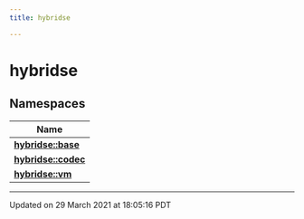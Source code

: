 ```yaml
---
title: hybridse

---
```

# hybridse

## Namespaces

| Name           |
| -------------- |
| **[hybridse::base](/hybridse/usage/api/c++/Namespaces/namespacehybridse_1_1base.md)**  |
| **[hybridse::codec](/hybridse/usage/api/c++/Namespaces/namespacehybridse_1_1codec.md)**  |
| **[hybridse::vm](/hybridse/usage/api/c++/Namespaces/namespacehybridse_1_1vm.md)**  |






-------------------------------

Updated on 29 March 2021 at 18:05:16 PDT